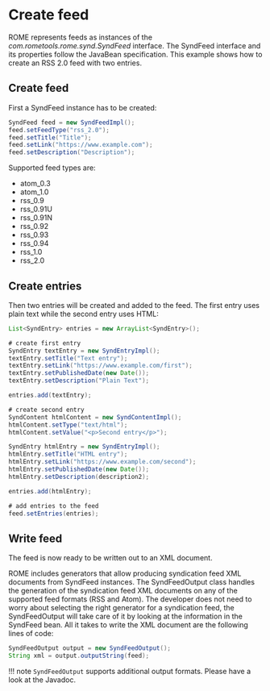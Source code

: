 # Create feed

ROME represents feeds as instances of the _com.rometools.rome.synd.SyndFeed_
interface. The SyndFeed interface and its properties follow the JavaBean
specification. This example shows how to create an RSS 2.0 feed with two
entries.

## Create feed

First a SyndFeed instance has to be created:

```java
SyndFeed feed = new SyndFeedImpl();
feed.setFeedType("rss_2.0");
feed.setTitle("Title");
feed.setLink("https://www.example.com");
feed.setDescription("Description");
```

Supported feed types are:

- atom_0.3
- atom_1.0
- rss_0.9
- rss_0.91U
- rss_0.91N
- rss_0.92
- rss_0.93
- rss_0.94
- rss_1.0
- rss_2.0

## Create entries

Then two entries will be created and added to the feed. The first entry uses
plain text while the second entry uses HTML:

```java
List<SyndEntry> entries = new ArrayList<SyndEntry>();

# create first entry
SyndEntry textEntry = new SyndEntryImpl();
textEntry.setTitle("Text entry");
textEntry.setLink("https://www.example.com/first");
textEntry.setPublishedDate(new Date());
textEntry.setDescription("Plain Text");

entries.add(textEntry);

# create second entry
SyndContent htmlContent = new SyndContentImpl();
htmlContent.setType("text/html");
htmlContent.setValue("<p>Second entry</p>");

SyndEntry htmlEntry = new SyndEntryImpl();
htmlEntry.setTitle("HTML entry");
htmlEntry.setLink("https://www.example.com/second");
htmlEntry.setPublishedDate(new Date());
htmlEntry.setDescription(description2);

entries.add(htmlEntry);

# add entries to the feed
feed.setEntries(entries);
```

## Write feed

The feed is now ready to be written out to an XML document.

ROME includes generators that allow producing syndication feed XML documents
from SyndFeed instances. The SyndFeedOutput class handles the generation of the
syndication feed XML documents on any of the supported feed formats (RSS and
Atom). The developer does not need to worry about selecting the right generator
for a syndication feed, the SyndFeedOutput will take care of it by looking at
the information in the SyndFeed bean. All it takes to write the XML document are
the following lines of code:

```java
SyndFeedOutput output = new SyndFeedOutput();
String xml = output.outputString(feed); 
```
!!! note 
    `SyndFeedOutput` supports additional output formats. Please have a look at 
    the Javadoc.